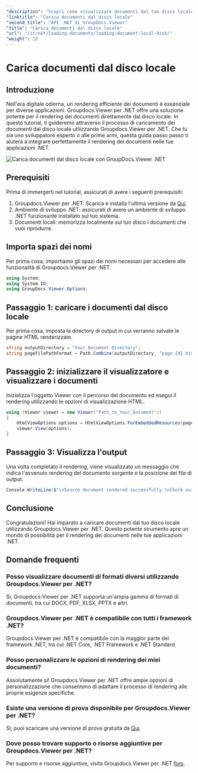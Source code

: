 ```yaml
---
"description": "Scopri come visualizzare documenti dal tuo disco locale in modo fluido utilizzando Groupdocs.Viewer per .NET. Migliora le tue applicazioni .NET con un'elaborazione efficiente dei documenti."
"linktitle": "Carica documenti dal disco locale"
"second_title": "API .NET di GroupDocs.Viewer"
"title": "Carica documenti dal disco locale"
"url": "/it/net/loading-documents/loading-document-local-disk/"
"weight": 10
---
```


# Carica documenti dal disco locale

## Introduzione
Nell'era digitale odierna, un rendering efficiente dei documenti è essenziale per diverse applicazioni. Groupdocs.Viewer per .NET offre una soluzione potente per il rendering dei documenti direttamente dal disco locale. In questo tutorial, ti guideremo attraverso il processo di caricamento dei documenti dal disco locale utilizzando Groupdocs.Viewer per .NET. Che tu sia uno sviluppatore esperto o alle prime armi, questa guida passo passo ti aiuterà a integrare perfettamente il rendering dei documenti nelle tue applicazioni .NET.

![Carica documenti dal disco locale con GroupDocs.Viewer .NET](/viewer/loading-documents/load-documents-from-local-disk.png)

## Prerequisiti
Prima di immergerti nel tutorial, assicurati di avere i seguenti prerequisiti:
1. Groupdocs.Viewer per .NET: Scarica e installa l'ultima versione da [Qui](https://releases.groupdocs.com/viewer/net/).
2. Ambiente di sviluppo .NET: assicurati di avere un ambiente di sviluppo .NET funzionante installato sul tuo sistema.
3. Documenti locali: memorizza localmente sul tuo disco i documenti che vuoi riprodurre.

## Importa spazi dei nomi
Per prima cosa, importiamo gli spazi dei nomi necessari per accedere alle funzionalità di Groupdocs.Viewer per .NET.
```csharp
using System;
using System.IO;
using GroupDocs.Viewer.Options;
```
## Passaggio 1: caricare i documenti dal disco locale
Per prima cosa, imposta la directory di output in cui verranno salvate le pagine HTML renderizzate.
```csharp
string outputDirectory = "Your Document Directory";
string pageFilePathFormat = Path.Combine(outputDirectory, "page_{0}.html");
```
## Passaggio 2: inizializzare il visualizzatore e visualizzare i documenti
Inizializza l'oggetto Viewer con il percorso del documento ed esegui il rendering utilizzando le opzioni di visualizzazione HTML.
```csharp
using (Viewer viewer = new Viewer("Path_to_Your_Document"))
{
    HtmlViewOptions options = HtmlViewOptions.ForEmbeddedResources(pageFilePathFormat);
    viewer.View(options);
}
```
## Passaggio 3: Visualizza l'output
Una volta completato il rendering, viene visualizzato un messaggio che indica l'avvenuto rendering del documento sorgente e la posizione dei file di output.
```csharp
Console.WriteLine($"\nSource document rendered successfully.\nCheck output in {outputDirectory}.");
```

## Conclusione
Congratulazioni! Hai imparato a caricare documenti dal tuo disco locale utilizzando Groupdocs.Viewer per .NET. Questo potente strumento apre un mondo di possibilità per il rendering dei documenti nelle tue applicazioni .NET.
## Domande frequenti
### Posso visualizzare documenti di formati diversi utilizzando Groupdocs.Viewer per .NET?
Sì, Groupdocs.Viewer per .NET supporta un'ampia gamma di formati di documenti, tra cui DOCX, PDF, XLSX, PPTX e altri.
### Groupdocs.Viewer per .NET è compatibile con tutti i framework .NET?
Groupdocs.Viewer per .NET è compatibile con la maggior parte dei framework .NET, tra cui .NET Core, .NET Framework e .NET Standard.
### Posso personalizzare le opzioni di rendering dei miei documenti?
Assolutamente sì! Groupdocs.Viewer per .NET offre ampie opzioni di personalizzazione che consentono di adattare il processo di rendering alle proprie esigenze specifiche.
### Esiste una versione di prova disponibile per Groupdocs.Viewer per .NET?
Sì, puoi scaricare una versione di prova gratuita da [Qui](https://releases.groupdocs.com/).
### Dove posso trovare supporto o risorse aggiuntive per Groupdocs.Viewer per .NET?
Per supporto e risorse aggiuntive, visita Groupdocs.Viewer per .NET [foro](https://forum.groupdocs.com/c/viewer/9).